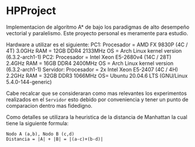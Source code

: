 # HPProject

Implementacion de algoritmo A* de bajo los paradigmas de alto desempeño vectorial y paralelismo. Este proyecto personal es meramente para estudio.

Hardware a utilizar es el siguiente:
    PC1:
        Procesador = AMD FX 9830P (4C / 4T)  3.0GHz
        RAM = 12GB DDR4 2133MHz
        OS = Arch Linux kernel version (6.3.2-arch1-1)
    PC2:
        Procesador = Intel Xeon E5-2680v4 (14C / 28T) 2.4GHz
        RAM = 16GB DDR4 2400MHz
        OS = Arch Linux kernel version (6.3.2-arch1-1)
    Servidor:
        Procesador = 2x Intel Xeon E5-2407 (4C / 4H) 2.2GHz
        RAM = 32GB DDR3 1066MHz
        OS= Ubuntu 20.04.6 LTS (GNU/Linux 5.4.0-144-generic)

Cabe recalcar que se consideraran como mas relevantes los experimentos realizados en el ```Servidor``` esto debido por conveniencia y tener un punto de comparacion dentro mas fidedigno.

Como detalles se utilizara la heuristica de la distancia de Manhattan la cual tiene la siguiente formula:

```
Nodo A (a,b), Nodo B (c,d)
Distancia = |A| + |B| = |(a-c)+(b-d)|
```


